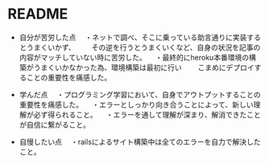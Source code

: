 # README

* 自分が苦労した点
　・ネットで調べ、そこに乗っている助言通りに実装するとうまくいかず、
　　その逆を行うとうまくいくなど、自身の状況を記事の内容がマッチしていない時に苦労した。
　・最終的にheroku本番環境の構築がうまくいかなかった為、環境構築は最初に行い
　　こまめにデプロイすることの重要性を痛感した。

* 学んだ点
　・プログラミング学習において、自身でアウトプットすることの重要性を痛感した。
　・エラーとしっかり向き合うことによって、新しい理解が必ず得られること。
　・エラーを通して理解が深まり、解消できたことが自信に繋がること。

* 自慢したい点
　・railsによるサイト構築中は全てのエラーを自力で解決したこと。
